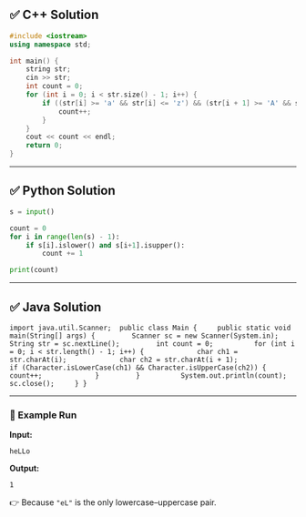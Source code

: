 ## ✅ C++ Solution

```c++
#include <iostream>
using namespace std;

int main() {
    string str;
    cin >> str;
    int count = 0;
    for (int i = 0; i < str.size() - 1; i++) {
        if ((str[i] >= 'a' && str[i] <= 'z') && (str[i + 1] >= 'A' && str[i + 1] <= 'Z')) {
            count++;
        }
    }
    cout << count << endl;
    return 0;
}

```

---

## ✅ Python Solution

```python
s = input()

count = 0
for i in range(len(s) - 1):
    if s[i].islower() and s[i+1].isupper():
        count += 1

print(count)

```

---

## ✅ Java Solution

`import java.util.Scanner;  public class Main {     public static void main(String[] args) {         Scanner sc = new Scanner(System.in);         String str = sc.nextLine();         int count = 0;          for (int i = 0; i < str.length() - 1; i++) {             char ch1 = str.charAt(i);             char ch2 = str.charAt(i + 1);              if (Character.isLowerCase(ch1) && Character.isUpperCase(ch2)) {                 count++;             }         }          System.out.println(count);         sc.close();     } }`

---

### 🔎 Example Run

**Input:**

`heLLo`

**Output:**

`1`

👉 Because `"eL"` is the only lowercase–uppercase pair.